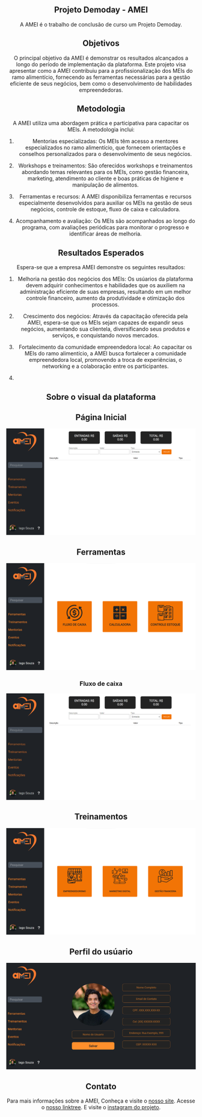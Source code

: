 <div align="center">


## Projeto Demoday - AMEI

A AMEI é o trabalho de conclusão de curso um Projeto Demoday.
## Objetivos

O principal objetivo da AMEI é demonstrar os resultados alcançados a longo do período de implementação da plataforma. Este projeto visa apresentar como a AMEI contribuiu para a profissionalização dos MEIs do ramo alimentício, fornecendo as ferramentas necessárias para a gestão eficiente de seus negócios, bem como o desenvolvimento de habilidades empreendedoras.

## Metodologia

A AMEI utiliza uma abordagem prática e participativa para capacitar os MEIs. A metodologia inclui:

1. Mentorias especializadas: Os MEIs têm acesso a mentores especializados no ramo alimentício, que fornecem orientações e conselhos personalizados para o desenvolvimento de seus negócios.

2. Workshops e treinamentos: São oferecidos workshops e treinamentos abordando temas relevantes para os MEIs, como gestão financeira, marketing, atendimento ao cliente e boas práticas de higiene e manipulação de alimentos.

3. Ferramentas e recursos: A AMEI disponibiliza ferramentas e recursos especialmente desenvolvidos para auxiliar os MEIs na gestão de seus negócios, controle de estoque, fluxo de caixa  e calculadora.

4. Acompanhamento e avaliação: Os MEIs são acompanhados ao longo do programa, com avaliações periódicas para monitorar o progresso e identificar áreas de melhoria.

## Resultados Esperados

Espera-se que a empresa AMEI demonstre os seguintes resultados:

1. Melhoria na gestão dos negócios dos MEIs: Os usúarios da plataforma devem adquirir conhecimentos e habilidades que os auxiliem na administração eficiente de suas empresas, resultando em um melhor controle financeiro, aumento da produtividade e otimização dos processos.

2. Crescimento dos negócios: Através da capacitação oferecida pela AMEI, espera-se que os MEIs sejam capazes de expandir seus negócios, aumentando sua clientela, diversificando seus produtos e serviços, e conquistando novos mercados.

3. Fortalecimento da comunidade empreendedora local: Ao capacitar os MEIs do ramo alimentício, a AMEI busca fortalecer a comunidade empreendedora local, promovendo a troca de experiências, o networking e a colaboração entre os participantes.
4. 
## Sobre o visual da plataforma
## Página Inicial
![Texto alternativo](fluxodecaixa.png)

## Ferramentas 
![Texto alternativo](ferramentas.png)

### Fluxo de caixa
![Texto alternativo](fluxodecaixa.png)

## Treinamentos
![Texto alternativo](pagetreinamentos.png)

## Perfil do usúario
![Texto alternativo](perfildousuario.png)

## Contato

Para mais informações sobre a AMEI,
Conheça e visite o [nosso site](https://amei-demoday.github.io/Plataforma/).
Acesse o [nosso linktree](https://linktr.ee/amei.ltda).
E visite o [instagram do projeto](https://www.instagram.com/ameioprojeto/).


</div>
